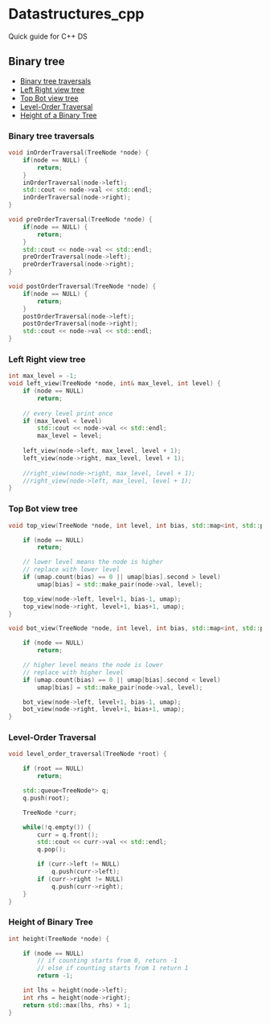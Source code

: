 # Datastructures_cpp
Quick guide for C++ DS

## Binary tree

* [Binary tree traversals](#binary-tree-traversals)
* [Left Right view tree](#left-right-view-tree)
* [Top Bot view tree](#top-bot-view-tree)
* [Level-Order Traversal](#level-order-traversal)
* [Height of a Binary Tree](#height-of-binary-tree)



### Binary tree traversals
```cpp
void inOrderTraversal(TreeNode *node) {
    if(node == NULL) {
        return;
    }
    inOrderTraversal(node->left);
    std::cout << node->val << std::endl;
    inOrderTraversal(node->right);
}

void preOrderTraversal(TreeNode *node) {
    if(node == NULL) {
        return;
    }
    std::cout << node->val << std::endl;
    preOrderTraversal(node->left);
    preOrderTraversal(node->right);
}

void postOrderTraversal(TreeNode *node) {
    if(node == NULL) {
        return;
    }
    postOrderTraversal(node->left);
    postOrderTraversal(node->right);
    std::cout << node->val << std::endl;
}
```

### Left Right view tree
```cpp
int max_level = -1;
void left_view(TreeNode *node, int& max_level, int level) {
    if (node == NULL) 
        return;
        
    // every level print once
    if (max_level < level)
        std::cout << node->val << std::endl;
        max_level = level;
    
    left_view(node->left, max_level, level + 1);
    left_view(node->right, max_level, level + 1);
    
    //right_view(node->right, max_level, level + 1);
    //right_view(node->left, max_level, level + 1);
}
```

### Top Bot view tree
```cpp
void top_view(TreeNode *node, int level, int bias, std::map<int, std::pair<char,int>> &umap) {

    if (node == NULL)
        return;

    // lower level means the node is higher
    // replace with lower level
    if (umap.count(bias) == 0 || umap[bias].second > level)
        umap[bias] = std::make_pair(node->val, level);

    top_view(node->left, level+1, bias-1, umap);
    top_view(node->right, level+1, bias+1, umap);
}

void bot_view(TreeNode *node, int level, int bias, std::map<int, std::pair<char,int>> &umap) {

    if (node == NULL)
        return;

    // higher level means the node is lower
    // replace with higher level
    if (umap.count(bias) == 0 || umap[bias].second < level)
        umap[bias] = std::make_pair(node->val, level);

    bot_view(node->left, level+1, bias-1, umap);
    bot_view(node->right, level+1, bias+1, umap);
}
```

### Level-Order Traversal
```cpp
void level_order_traversal(TreeNode *root) {

    if (root == NULL)
        return;

    std::queue<TreeNode*> q;
    q.push(root);

    TreeNode *curr;

    while(!q.empty()) {
        curr = q.front();
        std::cout << curr->val << std::endl;
        q.pop();

        if (curr->left != NULL)
            q.push(curr->left);
        if (curr->right != NULL)
            q.push(curr->right);
    } 
}
```

### Height of Binary Tree
```cpp
int height(TreeNode *node) {

    if (node == NULL)
        // if counting starts from 0, return -1
        // else if counting starts from 1 return 1
        return -1;

    int lhs = height(node->left);
    int rhs = height(node->right);
    return std::max(lhs, rhs) + 1;
}
```

